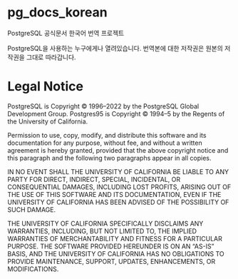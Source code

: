 # pg_docs_korean
PostgreSQL 공식문서 한국어 번역 프로젝트

PostgreSQL을 사용하는 누구에게나 열려있습니다.
번역본에 대한 저작권은 원본의 저작권을 그대로 따라갑니다.

# Legal Notice

PostgreSQL is Copyright © 1996–2022 by the PostgreSQL Global Development Group.
Postgres95 is Copyright © 1994–5 by the Regents of the University of California.

Permission to use, copy, modify, and distribute this software and its documentation for any purpose, without fee, and without a written agreement is hereby granted, provided that the above copyright notice and this paragraph and the following two paragraphs appear in all copies.

IN NO EVENT SHALL THE UNIVERSITY OF CALIFORNIA BE LIABLE TO ANY PARTY FOR DIRECT, INDIRECT, SPECIAL, INCIDENTAL, OR CONSEQUENTIAL DAMAGES, INCLUDING LOST PROFITS, ARISING OUT OF THE USE OF THIS SOFTWARE AND ITS DOCUMENTATION, EVEN IF THE UNIVERSITY OF CALIFORNIA HAS BEEN ADVISED OF THE POSSIBILITY OF SUCH DAMAGE.

THE UNIVERSITY OF CALIFORNIA SPECIFICALLY DISCLAIMS ANY WARRANTIES, INCLUDING, BUT NOT LIMITED TO, THE IMPLIED WARRANTIES OF MERCHANTABILITY AND FITNESS FOR A PARTICULAR PURPOSE. THE SOFTWARE PROVIDED HEREUNDER IS ON AN “AS-IS” BASIS, AND THE UNIVERSITY OF CALIFORNIA HAS NO OBLIGATIONS TO PROVIDE MAINTENANCE, SUPPORT, UPDATES, ENHANCEMENTS, OR MODIFICATIONS.

